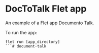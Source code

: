 # DocToTalk Flet app

An example of a Flet app Documento Talk.

To run the app:

```
flet run [app_directory]
```# document-talk

